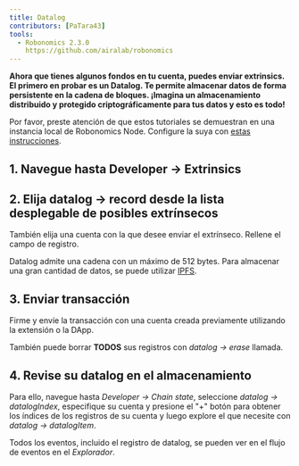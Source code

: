 ```yaml
---
title: Datalog
contributors: [PaTara43]
tools:   
  - Robonomics 2.3.0
    https://github.com/airalab/robonomics
---
```


**Ahora que tienes algunos fondos en tu cuenta, puedes enviar extrinsics. El primero en probar es un Datalog. Te permite almacenar datos de forma persistente en la cadena de bloques. ¡Imagina un almacenamiento distribuido y protegido criptográficamente para tus datos y esto es todo!**

<robo-wiki-note type="warning" title="Dev Node">

Por favor, preste atención de que estos tutoriales se demuestran en una instancia local de Robonomics Node. Configure la suya con [estas instrucciones](/docs/run-dev-node).

</robo-wiki-note>

## 1. Navegue hasta  Developer -> Extrinsics

<robo-wiki-picture src="datalog/extrinsics.jpg" />

## 2. Elija datalog -> record desde la lista desplegable de posibles extrínsecos

También elija una cuenta con la que desee enviar el extrínseco. Rellene el campo de registro.

<robo-wiki-picture src="datalog/record.jpg" />

<robo-wiki-note type="note" title="Large amount of data">

  Datalog admite una cadena con un máximo de 512 bytes. Para almacenar una gran cantidad de datos, se puede utilizar [IPFS](https://ipfs.tech/).

</robo-wiki-note>

## 3. Enviar transacción

Firme y envíe la transacción con una cuenta creada previamente utilizando la extensión o la DApp.

<robo-wiki-picture src="datalog/submit.jpg" />

<robo-wiki-note type="note" title="Erase">

  También puede borrar **TODOS** sus registros con *datalog -> erase* llamada.

</robo-wiki-note>

## 4. Revise su datalog en el almacenamiento

Para ello, navegue hasta *Developer -> Chain state*, seleccione *datalog -> datalogIndex*, especifique su cuenta y presione el 
"+" botón para obtener los índices de los registros de su cuenta y luego explore el que necesite con *datalog -> datalogItem*.

<robo-wiki-picture src="datalog/item.jpg" />

<robo-wiki-note type="note" title="Explorarr">

  Todos los eventos, incluido el registro de datalog, se pueden ver en el flujo de eventos en el *Explorador*.

</robo-wiki-note>